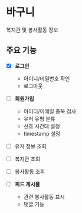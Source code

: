 # 바구니
복지관 및 봉사활동 정보

## 주요 기능
- [x] **로그인**
  - 아이디/비밀번호 확인
  - 로그아웃

- [ ] **회원가입**
  - 아이디/이메일 중복 검사
  - 유저 유형 분류
  - 선호 시간대 설정
  - timestamp 설정

- [ ] 유저 정보 조회
- [ ] 복지관 조회
- [ ] 봉사활동 조회
- [ ] **피드 게시물**
  - 관련 봉사활동 표시
  - 댓글 기능
